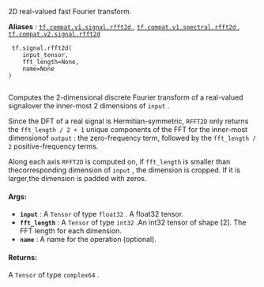 2D real-valued fast Fourier transform.

**Aliases** : [ `tf.compat.v1.signal.rfft2d` ](/api_docs/python/tf/signal/rfft2d), [ `tf.compat.v1.spectral.rfft2d` ](/api_docs/python/tf/signal/rfft2d), [ `tf.compat.v2.signal.rfft2d` ](/api_docs/python/tf/signal/rfft2d)

```
 tf.signal.rfft2d(
    input_tensor,
    fft_length=None,
    name=None
)
 
```

Computes the 2-dimensional discrete Fourier transform of a real-valued signalover the inner-most 2 dimensions of  `input` .

Since the DFT of a real signal is Hermitian-symmetric,  `RFFT2D`  only returns the `fft_length / 2 + 1`  unique components of the FFT for the inner-most dimensionof  `output` : the zero-frequency term, followed by the  `fft_length / 2` positive-frequency terms.

Along each axis  `RFFT2D`  is computed on, if  `fft_length`  is smaller than thecorresponding dimension of  `input` , the dimension is cropped. If it is larger,the dimension is padded with zeros.

#### Args:
- **`input`** : A  `Tensor`  of type  `float32` . A float32 tensor.
- **`fft_length`** : A  `Tensor`  of type  `int32` .An int32 tensor of shape [2]. The FFT length for each dimension.
- **`name`** : A name for the operation (optional).


#### Returns:
A  `Tensor`  of type  `complex64` .

